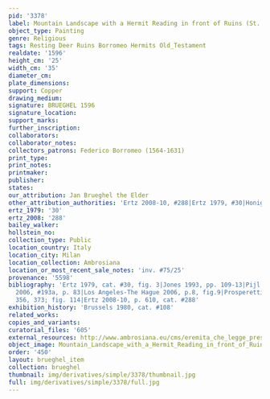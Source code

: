 ```yaml
---
pid: '3378'
label: Mountain Landscape with a Hermit Reading in front of Ruins (St. Anthony)
object_type: Painting
genre: Religious
tags: Resting Deer Ruins Borromeo Hermits Old_Testament
realdate: '1596'
height_cm: '25'
width_cm: '35'
diameter_cm: 
plate_dimensions: 
support: Copper
drawing_medium: 
signature: BRUEGHEL 1596
signature_location: 
support_marks: 
further_inscription: 
collaborators: 
collaborator_notes: 
collectors_patrons: Federico Borromeo (1564-1631)
print_type: 
print_notes: 
printmaker: 
publisher: 
states: 
our_attribution: Jan Brueghel the Elder
other_attribution_authorities: 'Ertz 2008-10, #288|Ertz 1979, #30|Honig database'
ertz_1979: '30'
ertz_2008: '288'
bailey_walker: 
hollstein_no: 
collection_type: Public
location_country: Italy
location_city: Milan
location_collection: Ambrosiana
location_or_most_recent_sale_notes: 'inv. #75/25'
provenance: '5598'
bibliography: 'Ertz 1979, cat. #30, fig. 3|Jones 1993, pp. 109-13|Pijl in Ambrosiana
  2006, #193a, p. 83|Los Angeles-The Hague 2006, p.8, fig.9|Prosperetti 2007, pp.
  356, 373; fig. 114|Ertz 2008-10, p. 610, cat. #288'
exhibition_history: 'Brussels 1980, cat. #108'
related_works: 
copies_and_variants: 
curatorial_files: '605'
external_resources: http://www.ambrosiana.eu/cms/eremita_che_legge_presso_rovine-1573.html
object_image: Mountain_Landscape_with_a_Hermit_Reading_in_front_of_Ruins_(St._Anthony).png
order: '450'
layout: brueghel_item
collection: brueghel
thumbnail: img/derivatives/simple/3378/thumbnail.jpg
full: img/derivatives/simple/3378/full.jpg
---
```

